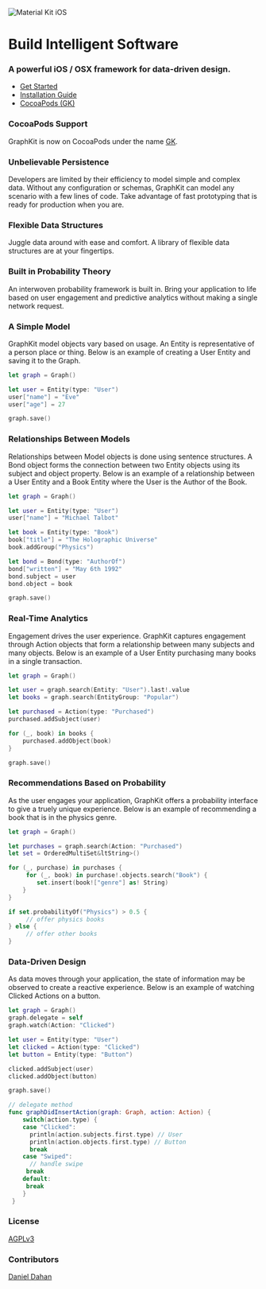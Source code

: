 ![Material Kit iOS](https://github.com/GraphKit/MaterialKit/blob/development/MaterialKitLogo.png)

# Build Intelligent Software
### A powerful iOS / OSX framework for data-driven design.

* [Get Started](http://graphkit.io)
* [Installation Guide](http://www.graphkit.io/tutorials/workspace)
* [CocoaPods (GK)](https://cocoapods.org/?q=GK)

### CocoaPods Support
GraphKit is now on CocoaPods under the name [GK](https://cocoapods.org/?q=GK).

### Unbelievable Persistence
Developers are limited by their efficiency to model simple and complex data. Without any configuration or schemas, GraphKit can model any scenario with a few lines of code. Take advantage of fast prototyping that is ready for production when you are.

### Flexible Data Structures

Juggle data around with ease and comfort. A library of flexible data structures are at your fingertips.

### Built in Probability Theory

An interwoven probability framework is built in. Bring your application to life based on user engagement and predictive analytics without making a single network request.

### A Simple Model

GraphKit model objects vary based on usage. An Entity is representative of a person place or thing. Below is an example of creating a User Entity and saving it to the Graph.

```swift
let graph = Graph()

let user = Entity(type: "User")
user["name"] = "Eve"
user["age"] = 27

graph.save()
```

### Relationships Between Models

Relationships between Model objects is done using sentence structures. A Bond object forms the connection between two Entity objects using its subject and object property. Below is an example of a relationship between a User Entity and a Book Entity where the User is the Author of the Book.

```swift
let graph = Graph()

let user = Entity(type: "User")
user["name"] = "Michael Talbot"

let book = Entity(type: "Book")
book["title"] = "The Holographic Universe"
book.addGroup("Physics")

let bond = Bond(type: "AuthorOf")
bond["written"] = "May 6th 1992"
bond.subject = user
bond.object = book

graph.save()
```

### Real-Time Analytics

Engagement drives the user experience. GraphKit captures engagement through Action objects that form a relationship between many subjects and many objects. Below is an example of a User Entity purchasing many books in a single transaction.

```swift
let graph = Graph()

let user = graph.search(Entity: "User").last!.value
let books = graph.search(EntityGroup: "Popular")

let purchased = Action(type: "Purchased")
purchased.addSubject(user)

for (_, book) in books {
    purchased.addObject(book)  
}

graph.save()
```

### Recommendations Based on Probability

As the user engages your application, GraphKit offers a probability interface to give a truely unique experience. Below is an example of recommending a book that is in the physics genre.

```swift
let graph = Graph()

let purchases = graph.search(Action: "Purchased")
let set = OrderedMultiSet&ltString>()

for (_, purchase) in purchases {
     for (_, book) in purchase!.objects.search("Book") {
        set.insert(book!["genre"] as! String)
    }
}

if set.probabilityOf("Physics") > 0.5 {
     // offer physics books
} else {
     // offer other books
}
```

### Data-Driven Design

As data moves through your application, the state of information may be observed to create a reactive experience. Below is an example of watching Clicked Actions on a button.

```swift
let graph = Graph()
graph.delegate = self
graph.watch(Action: "Clicked")

let user = Entity(type: "User")
let clicked = Action(type: "Clicked")
let button = Entity(type: "Button")

clicked.addSubject(user)
clicked.addObject(button)

graph.save()

// delegate method
func graphDidInsertAction(graph: Graph, action: Action) {
    switch(action.type) {
    case "Clicked":
      println(action.subjects.first.type) // User
      println(action.objects.first.type) // Button
      break
    case "Swiped":
      // handle swipe
     break
    default:
     break
    }
 }
```


### License


[AGPLv3](http://choosealicense.com/licenses/agpl-3.0/)


### Contributors


[Daniel Dahan](https://github.com/danieldahan)
